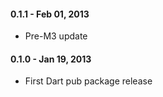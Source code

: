 
#### 0.1.1 - Feb 01, 2013

  * Pre-M3 update

#### 0.1.0 - Jan 19, 2013

  * First Dart pub package release
